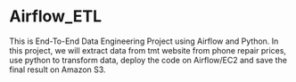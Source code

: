 # Airflow_ETL
This is End-To-End Data Engineering Project using Airflow and Python. In this project, we will extract data from tmt website from phone repair prices, use python to transform data, deploy the code on Airflow/EC2 and save the final result on Amazon S3.
